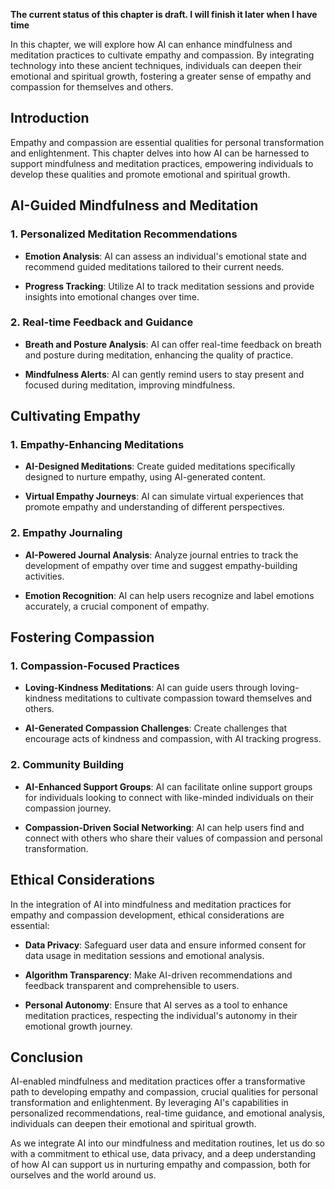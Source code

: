**The current status of this chapter is draft. I will finish it later when I have time**

In this chapter, we will explore how AI can enhance mindfulness and meditation practices to cultivate empathy and compassion. By integrating technology into these ancient techniques, individuals can deepen their emotional and spiritual growth, fostering a greater sense of empathy and compassion for themselves and others.

Introduction
------------

Empathy and compassion are essential qualities for personal transformation and enlightenment. This chapter delves into how AI can be harnessed to support mindfulness and meditation practices, empowering individuals to develop these qualities and promote emotional and spiritual growth.

AI-Guided Mindfulness and Meditation
------------------------------------

### 1. **Personalized Meditation Recommendations**

* **Emotion Analysis**: AI can assess an individual's emotional state and recommend guided meditations tailored to their current needs.

* **Progress Tracking**: Utilize AI to track meditation sessions and provide insights into emotional changes over time.

### 2. **Real-time Feedback and Guidance**

* **Breath and Posture Analysis**: AI can offer real-time feedback on breath and posture during meditation, enhancing the quality of practice.

* **Mindfulness Alerts**: AI can gently remind users to stay present and focused during meditation, improving mindfulness.

Cultivating Empathy
-------------------

### 1. **Empathy-Enhancing Meditations**

* **AI-Designed Meditations**: Create guided meditations specifically designed to nurture empathy, using AI-generated content.

* **Virtual Empathy Journeys**: AI can simulate virtual experiences that promote empathy and understanding of different perspectives.

### 2. **Empathy Journaling**

* **AI-Powered Journal Analysis**: Analyze journal entries to track the development of empathy over time and suggest empathy-building activities.

* **Emotion Recognition**: AI can help users recognize and label emotions accurately, a crucial component of empathy.

Fostering Compassion
--------------------

### 1. **Compassion-Focused Practices**

* **Loving-Kindness Meditations**: AI can guide users through loving-kindness meditations to cultivate compassion toward themselves and others.

* **AI-Generated Compassion Challenges**: Create challenges that encourage acts of kindness and compassion, with AI tracking progress.

### 2. **Community Building**

* **AI-Enhanced Support Groups**: AI can facilitate online support groups for individuals looking to connect with like-minded individuals on their compassion journey.

* **Compassion-Driven Social Networking**: AI can help users find and connect with others who share their values of compassion and personal transformation.

Ethical Considerations
----------------------

In the integration of AI into mindfulness and meditation practices for empathy and compassion development, ethical considerations are essential:

* **Data Privacy**: Safeguard user data and ensure informed consent for data usage in meditation sessions and emotional analysis.

* **Algorithm Transparency**: Make AI-driven recommendations and feedback transparent and comprehensible to users.

* **Personal Autonomy**: Ensure that AI serves as a tool to enhance meditation practices, respecting the individual's autonomy in their emotional growth journey.

Conclusion
----------

AI-enabled mindfulness and meditation practices offer a transformative path to developing empathy and compassion, crucial qualities for personal transformation and enlightenment. By leveraging AI's capabilities in personalized recommendations, real-time guidance, and emotional analysis, individuals can deepen their emotional and spiritual growth.

As we integrate AI into our mindfulness and meditation routines, let us do so with a commitment to ethical use, data privacy, and a deep understanding of how AI can support us in nurturing empathy and compassion, both for ourselves and the world around us.
